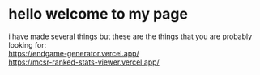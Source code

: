# hello welcome to my page
i have made several things but these are the things that you are probably looking for:
<br>
https://endgame-generator.vercel.app/
<br>
https://mcsr-ranked-stats-viewer.vercel.app/

